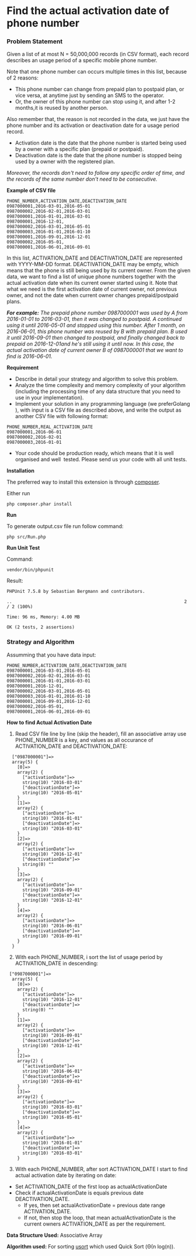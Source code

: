#  Find the actual activation date of phone number

### Problem Statement

Given a list of at most N = ​50,000,000 records (in CSV format), each record describes an usage period of a specific mobile phone number.  
 
Note that one phone number can occurs multiple times in this list, because of 2 reasons: 
- This phone number can ​change from prepaid plan to postpaid plan​, or vice versa, at anytime just by sending an SMS to the operator. 
- Or, the owner of this phone number can stop using it, and after 1-2 months,​it is reused by another person​.

Also remember that, the reason is not recorded in the data, we just have the phone number and its activation or deactivation date for a usage period record. 
- Activation date is the date that the phone number is started being used by a owner with a specific plan (prepaid or postpaid).
- Deactivation date is the date that the phone number is stopped being used by a owner with the registered plan.

_Moreover, the ​records don't need to follow any specific order of time, and the ​records of the same number don't need to be consecutive​._


**Example of CSV file**
```
PHONE_NUMBER,ACTIVATION_DATE,DEACTIVATION_DATE 
0987000001,2016-03-01,2016-05-01 
0987000002,2016-02-01,2016-03-01 
0987000001,2016-01-01,2016-03-01 
0987000001,2016-12-01, 
0987000002,2016-03-01,2016-05-01 
0987000003,2016-01-01,2016-01-10 
0987000001,2016-09-01,2016-12-01 
0987000002,2016-05-01, 
0987000001,2016-06-01,2016-09-01 
```

In this list, ACTIVATION_DATE and DEACTIVATION_DATE are represented with YYYY-MM-DD format. DEACTIVATION_DATE may be empty, which means that the phone is still being used by its current owner. 
From the given data, we want to find a list of ​unique phone numbers together with the ​actual activation date when its ​current owner started using it. Note that what we need is the first activation date of current owner, not previous owner, and not the date when current owner changes prepaid/postpaid plans. 

_**For example:** The prepaid phone number ​0987000001 was used by A from ​2016-01-01 to 2016-03-01​, then it was changed to postpaid. A continued using it until ​2016-05-01 and stopped using this number. After 1 month, on ​2016-06-01​, this phone number was reused by B with prepaid plan. B used it until ​2016-09-01 then changed to postpaid, and finally changed back to prepaid on ​2016-12-01and he's still using it until now. In this case, the actual activation date of current owner B of ​0987000001​ that we want to find is ​2016-06-01​._
 

**Requirement**

- Describe in detail your ​strategy and algorithm​ to solve this problem. 
- Analyze the ​time complexity and ​memory complexity of your algorithm (including the processing time of any ​data structure​ that you need to use in your implementation). 
- Implement your solution in any programming language (we prefer​Golang​), with input is a CSV file as described above, and write the output as another CSV file with following format: 
```
PHONE_NUMBER,REAL_ACTIVATION_DATE 
0987000001,2016-06-01 
0987000002,2016-02-01 
0987000003,2016-01-01 
```
- Your code should be production ready, which means that it is ​well organised​ and ​well  tested​. Please send us ​your code​ with all ​unit tests​.

**Installation**

The preferred way to install this extension is through [composer](http://getcomposer.org/download/).

Either run

```
php composer.phar install
```

**Run**

To generate output.csv file run follow command:
```
php src/Run.php
```

**Run Unit Test**

Command:
```
vendor/bin/phpunit
```

Result:
```
PHPUnit 7.5.8 by Sebastian Bergmann and contributors.

..                                                                  2 / 2 (100%)

Time: 96 ms, Memory: 4.00 MB

OK (2 tests, 2 assertions)
```

### Strategy and Algorithm

Assumming that you have data input:
```
PHONE_NUMBER,ACTIVATION_DATE,DEACTIVATION_DATE 
0987000001,2016-03-01,2016-05-01 
0987000002,2016-02-01,2016-03-01 
0987000001,2016-01-01,2016-03-01 
0987000001,2016-12-01, 
0987000002,2016-03-01,2016-05-01 
0987000003,2016-01-01,2016-01-10 
0987000001,2016-09-01,2016-12-01 
0987000002,2016-05-01, 
0987000001,2016-06-01,2016-09-01 
```

**How to find Actual Activation Date**

1) Read CSV file line by line (skip the header), fill an associative array use PHONE_NUMBER is a key, and values as all occurance of ACTIVATION_DATE and DEACTIVATION_DATE:
```
  ["0987000001"]=>
  array(5) {
    [0]=>
    array(2) {
      ["activationDate"]=>
      string(10) "2016-03-01"
      ["deactivationDate"]=>
      string(10) "2016-05-01"
    }
    [1]=>
    array(2) {
      ["activationDate"]=>
      string(10) "2016-01-01"
      ["deactivationDate"]=>
      string(10) "2016-03-01"
    }
    [2]=>
    array(2) {
      ["activationDate"]=>
      string(10) "2016-12-01"
      ["deactivationDate"]=>
      string(0) ""
    }
    [3]=>
    array(2) {
      ["activationDate"]=>
      string(10) "2016-09-01"
      ["deactivationDate"]=>
      string(10) "2016-12-01"
    }
    [4]=>
    array(2) {
      ["activationDate"]=>
      string(10) "2016-06-01"
      ["deactivationDate"]=>
      string(10) "2016-09-01"
    }
  }
```

2) With each PHONE_NUMBER, i sort the list of usage period by ACTIVATION_DATE in descending:
```
 ["0987000001"]=>
  array(5) {
    [0]=>
    array(2) {
      ["activationDate"]=>
      string(10) "2016-12-01"
      ["deactivationDate"]=>
      string(0) ""
    }
    [1]=>
    array(2) {
      ["activationDate"]=>
      string(10) "2016-09-01"
      ["deactivationDate"]=>
      string(10) "2016-12-01"
    }
    [2]=>
    array(2) {
      ["activationDate"]=>
      string(10) "2016-06-01"
      ["deactivationDate"]=>
      string(10) "2016-09-01"
    }
    [3]=>
    array(2) {
      ["activationDate"]=>
      string(10) "2016-03-01"
      ["deactivationDate"]=>
      string(10) "2016-05-01"
    }
    [4]=>
    array(2) {
      ["activationDate"]=>
      string(10) "2016-01-01"
      ["deactivationDate"]=>
      string(10) "2016-03-01"
    }
```

3) With each PHONE_NUMBER, after sort ACTIVATION_DATE I start to find actual activation date by iterating on date:
 - Set ACTIVATION_DATE of the first loop as actualActivationDate
 - Check if actualActivationDate is equals previous date DEACTIVATION_DATE.
    - If yes, then set actualActivationDate = previous date range ACTIVATION_DATE.
    - If not, then stop the loop, that mean actualActivationDate is the current owners ACTIVATION_DATE as per the requirement.


**Data Structure Used:** Associative Array

**Algorithm used:** For sorting [usort](https://www.php.net/manual/en/function.usort.php) which used Quick Sort (Θ(n log(n)).